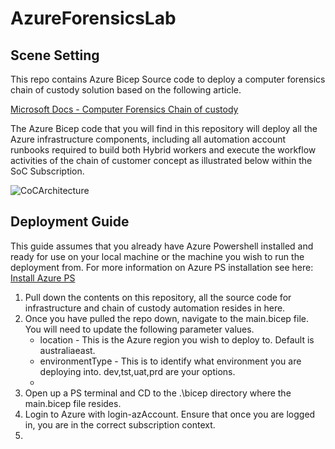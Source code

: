 # AzureForensicsLab

## Scene Setting

This repo contains Azure Bicep Source code to deploy a computer forensics chain of custody solution based on the following article.

[Microsoft Docs - Computer Forensics Chain of custody](https://docs.microsoft.com/en-us/azure/architecture/example-scenario/forensics/)

The Azure Bicep code that you will find in this repository will deploy all the Azure infrastructure components, including all automation account runbooks required to build both Hybrid workers and execute the workflow activities of the chain of customer concept as illustrated below within the SoC Subscription.

![CoCArchitecture](https://docs.microsoft.com/en-us/azure/architecture/example-scenario/forensics/media/chain-of-custody.png)

## Deployment Guide

This guide assumes that you already have Azure Powershell installed and ready for use on your local machine or the machine you wish to run the deployment from. For more information on Azure PS installation see here: [Install Azure PS](https://docs.microsoft.com/en-us/powershell/azure/install-az-ps?msclkid=22b33880cf1b11eca24aab5d7e475a88&view=azps-7.5.0#installation)

1. Pull down the contents on this repository, all the source code for infrastructure and chain of custody automation resides in here.
2. Once you have pulled the repo down, navigate to the main.bicep file. You will need to update the following parameter values.
    - location  - This is the Azure region you wish to deploy to. Default is australiaeast.
    - environmentType - This is to identify what environment you are deploying into. dev,tst,uat,prd are your options.
    - 
3. Open up a PS terminal and CD to the .\bicep directory where the main.bicep file resides.
4. Login to Azure with login-azAccount. Ensure that once you are logged in, you are in the correct subscription context.
5. 
